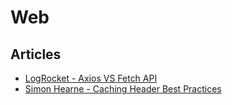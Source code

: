 # Web

## Articles

- [LogRocket - Axios VS Fetch API](https://blog.logrocket.com/axios-vs-fetch-best-http-requests/)
- [Simon Hearne - Caching Header Best Practices](https://simonhearne.com/2022/caching-header-best-practices/)

&nbsp;
